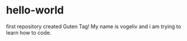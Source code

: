 # hello-world
first repository created
Guten Tag!
My name is vogeliv and  i am trying to learn how to code.
